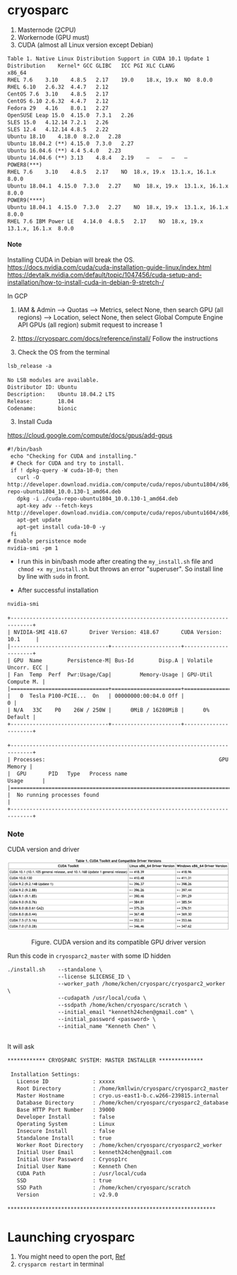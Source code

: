 # cryosparc

1. Masternode (2CPU)
2. Workernode (GPU must)
3. CUDA (almost all Linux version except Debian)

```
Table 1. Native Linux Distribution Support in CUDA 10.1 Update 1
Distribution	Kernel*	GCC	GLIBC	ICC	PGI	XLC	CLANG
x86_64
RHEL 7.6	3.10	4.8.5	2.17	19.0	18.x, 19.x	NO	8.0.0
RHEL 6.10	2.6.32	4.4.7	2.12
CentOS 7.6	3.10	4.8.5	2.17
CentOS 6.10	2.6.32	4.4.7	2.12
Fedora 29	4.16	8.0.1	2.27
OpenSUSE Leap 15.0	4.15.0	7.3.1	2.26
SLES 15.0	4.12.14	7.2.1	2.26
SLES 12.4	4.12.14	4.8.5	2.22
Ubuntu 18.10	4.18.0	8.2.0	2.28
Ubuntu 18.04.2 (**)	4.15.0	7.3.0	2.27
Ubuntu 16.04.6 (**)	4.4	5.4.0	2.23
Ubuntu 14.04.6 (**)	3.13	4.8.4	2.19	—	—	—	—
POWER8(***)
RHEL 7.6	3.10	4.8.5	2.17	NO	18.x, 19.x	13.1.x, 16.1.x	8.0.0
Ubuntu 18.04.1	4.15.0	7.3.0	2.27	NO	18.x, 19.x	13.1.x, 16.1.x	8.0.0
POWER9(****)
Ubuntu 18.04.1	4.15.0	7.3.0	2.27	NO	18.x, 19.x	13.1.x, 16.1.x	8.0.0
RHEL 7.6 IBM Power LE	4.14.0	4.8.5	2.17	NO	18.x, 19.x	13.1.x, 16.1.x	8.0.0
```

#### Note
Installing CUDA in Debian will break the OS.  
https://docs.nvidia.com/cuda/cuda-installation-guide-linux/index.html  
https://devtalk.nvidia.com/default/topic/1047456/cuda-setup-and-installation/how-to-install-cuda-in-debian-9-stretch-/

In GCP
1. IAM & Admin --> Quotas --> Metrics, select None, then search GPU (all regions) --> Location, select None, then select Global
Compute Engine API GPUs (all region) 
submit request to increase 1 

2. https://cryosparc.com/docs/reference/install/
Follow the instructions

3. Check the OS from the terminal 

```
lsb_release -a

No LSB modules are available.
Distributor ID: Ubuntu
Description:    Ubuntu 18.04.2 LTS
Release:        18.04
Codename:       bionic
```


3. Install Cuda

https://cloud.google.com/compute/docs/gpus/add-gpus
```
#!/bin/bash
 echo "Checking for CUDA and installing."
 # Check for CUDA and try to install.
 if ! dpkg-query -W cuda-10-0; then
   curl -O http://developer.download.nvidia.com/compute/cuda/repos/ubuntu1804/x86_64/cuda-repo-ubuntu1804_10.0.130-1_amd64.deb
   dpkg -i ./cuda-repo-ubuntu1804_10.0.130-1_amd64.deb
   apt-key adv --fetch-keys http://developer.download.nvidia.com/compute/cuda/repos/ubuntu1604/x86_64/7fa2af80.pub
   apt-get update
   apt-get install cuda-10-0 -y
 fi
# Enable persistence mode
nvidia-smi -pm 1
```
- I run this in bin/bash mode after creating the `my_install.sh` file and `chmod +x my_install.sh` but throws an error "superuser". So install line by line with `sudo` in front. 

- After successful installation
```
nvidia-smi

+-----------------------------------------------------------------------------+
| NVIDIA-SMI 418.67       Driver Version: 418.67       CUDA Version: 10.1     |
|-------------------------------+----------------------+----------------------+
| GPU  Name        Persistence-M| Bus-Id        Disp.A | Volatile Uncorr. ECC |
| Fan  Temp  Perf  Pwr:Usage/Cap|         Memory-Usage | GPU-Util  Compute M. |
|===============================+======================+======================|
|   0  Tesla P100-PCIE...  On   | 00000000:00:04.0 Off |                    0 |
| N/A   33C    P0    26W / 250W |      0MiB / 16280MiB |      0%      Default |
+-------------------------------+----------------------+----------------------+
                                                                               
+-----------------------------------------------------------------------------+
| Processes:                                                       GPU Memory |
|  GPU       PID   Type   Process name                             Usage      |
|=============================================================================|
|  No running processes found                                                 |
+-----------------------------------------------------------------------------+
```
### Note
CUDA version and driver 

<p align="center">
<img src="img/cuda_driver.png" width="800"></p>
<p align="center">Figure. CUDA version and its compatible GPU driver version</p>


Run this code in `cryosparc2_master` with some ID hidden
```
./install.sh    --standalone \
                --license $LICENSE_ID \
                --worker_path /home/kchen/cryosparc/cryosparc2_worker \
                --cudapath /usr/local/cuda \
                --ssdpath /home/kchen/cryosparc/scratch \
                --initial_email "kenneth24chen@gmail.com" \
                --initial_password <password> \
                --initial_name "Kenneth Chen" \
        
```
It will ask
```
************ CRYOSPARC SYSTEM: MASTER INSTALLER **************

 Installation Settings:
   License ID              : xxxxx
   Root Directory          : /home/kmllwin/cryosparc/cryosparc2_master
   Master Hostname         : cryo.us-east1-b.c.w266-239815.internal
   Database Directory      : /home/kchen/cryosparc/cryosparc2_database
   Base HTTP Port Number   : 39000
   Developer Install       : false
   Operating System        : Linux
   Insecure Install        : false
   Standalone Install      : true
   Worker Root Directory   : /home/kchen/cryosparc/cryosparc2_worker
   Initial User Email      : kenneth24chen@gmail.com
   Initial User Password   : Cryosp1rc
   Initial User Name       : Kenneth Chen
   CUDA Path               : /usr/local/cuda
   SSD                     : true
   SSD Path                : /home/kchen/cryosparc/scratch
   Version                 : v2.9.0

******************************************************************
```

# Launching cryosparc
1. You might need to open the port, <a href=https://github.com/kckenneth/GCPsetup>Ref</a> 
2. `crysparcm restart` in terminal




